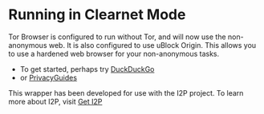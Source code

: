 Running in Clearnet Mode
========================

Tor Browser is configured to run without Tor, and will now use the non-anonymous
web. It is also configured to use uBlock Origin. This allows you to use a hardened
web browser for your non-anonymous tasks.

 - To get started, perhaps try [DuckDuckGo](https://duckduckgo.com)
 - or [PrivacyGuides](https://privacyguides.org/)

This wrapper has been developed for use with the I2P project. To learn more about I2P,
visit [Get I2P](https://geti2p.net)